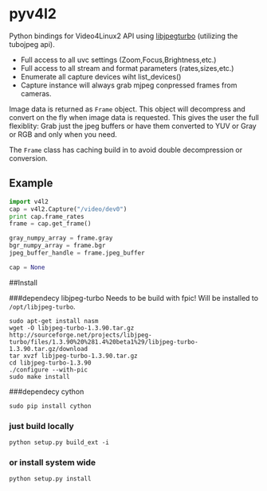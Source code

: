 pyv4l2
=======

Python bindings for Video4Linux2 API using [libjpegturbo](http://libjpeg-turbo.virtualgl.org/) (utilizing the tubojpeg api).


* Full access to all uvc settings (Zoom,Focus,Brightness,etc.)
* Full access to all stream and format parameters (rates,sizes,etc.)
* Enumerate all capture devices wiht list_devices()
* Capture instance will always grab mjpeg conpressed frames from cameras.

Image data is returned as `Frame` object. This object will decompress and convert on the fly when image data is requested.
This gives the user the full flexiblity: Grab just the jpeg buffers or have them converted to YUV or Gray or RGB and only when you need.

The `Frame` class has caching build in to avoid double decompression or conversion.


## Example 
```python
import v4l2
cap = v4l2.Capture("/video/dev0")
print cap.frame_rates
frame = cap.get_frame()

gray_numpy_array = frame.gray 
bgr_numpy_array = frame.bgr
jpeg_buffer_handle = frame.jpeg_buffer

cap = None
```

##Install

###dependecy libjpeg-turbo 
Needs to be build with fpic!
Will be installed to `/opt/libjpeg-turbo`.

```
sudo apt-get install nasm
wget -O libjpeg-turbo-1.3.90.tar.gz http://sourceforge.net/projects/libjpeg-turbo/files/1.3.90%20%281.4%20beta1%29/libjpeg-turbo-1.3.90.tar.gz/download
tar xvzf libjpeg-turbo-1.3.90.tar.gz
cd libjpeg-turbo-1.3.90
./configure --with-pic
sudo make install
```

###dependecy cython
```
sudo pip install cython
```

### just build locally
```
python setup.py build_ext -i
```

### or install system wide
```
python setup.py install
```
